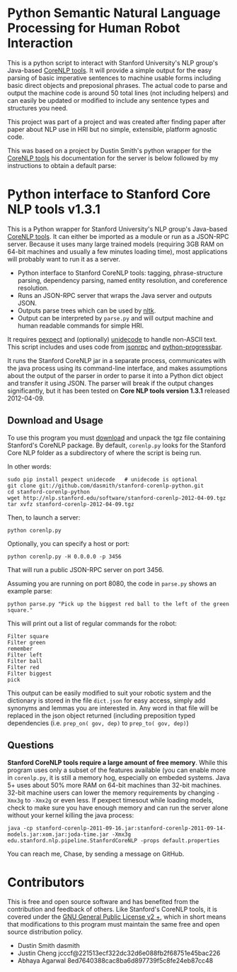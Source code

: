 # Python Semantic Natural Language Processing for Human Robot Interaction

This is a python script to interact with Stanford University's NLP group's Java-based [CoreNLP tools](http://nlp.stanford.edu/softwar/corenlp.shtml). It will provide a simple output for the easy parsing of basic imperative sentences to machine usable forms including basic direct objects and preposional phrases. The actual code to parse and output the machine code is around 50 total lines (not including helpers) and can easily be updated or modified to include any sentence types and structures you need. 

This project was part of a project and was created after finding paper after paper about NLP use in HRI but no simple, extensible, platform agnostic code.

This was based on a project by Dustin Smith's python wrapper for the [CoreNLP tools](http://nlp.stanford.edu/softwar/corenlp.shtml) his documentation for the server is below followed by my instructions to obtain a default parse:

# Python interface to Stanford Core NLP tools v1.3.1

This is a Python wrapper for Stanford University's NLP group's Java-based [CoreNLP tools](http://nlp.stanford.edu/software/corenlp.shtml).  It can either be imported as a module or run as a JSON-RPC server. Because it uses many large trained models (requiring 3GB RAM on 64-bit machines and usually a few minutes loading time), most applications will probably want to run it as a server.


   * Python interface to Stanford CoreNLP tools: tagging, phrase-structure parsing, dependency parsing, named entity resolution, and coreference resolution.
   * Runs an JSON-RPC server that wraps the Java server and outputs JSON.
   * Outputs parse trees which can be used by [nltk](http://nltk.googlecode.com/svn/trunk/doc/howto/tree.html).
   * Output can be interpreted by `parse.py` and will output machine and human readable commands for simple HRI.


It requires [pexpect](http://www.noah.org/wiki/pexpect) and (optionally) [unidecode](http://pypi.python.org/pypi/Unidecode) to handle non-ASCII text.  This script includes and uses code from [jsonrpc](http://www.simple-is-better.org/rpc/) and [python-progressbar](http://code.google.com/p/python-progressbar/).

It runs the Stanford CoreNLP jar in a separate process, communicates with the java process using its command-line interface, and makes assumptions about the output of the parser in order to parse it into a Python dict object and transfer it using JSON.  The parser will break if the output changes significantly, but it has been tested on **Core NLP tools version 1.3.1** released 2012-04-09.

## Download and Usage 

To use this program you must [download](http://nlp.stanford.edu/software/corenlp.shtml#Download) and unpack the tgz file containing Stanford's CoreNLP package.  By default, `corenlp.py` looks for the Stanford Core NLP folder as a subdirectory of where the script is being run.

In other words: 

    sudo pip install pexpect unidecode   # unidecode is optional
	git clone git://github.com/dasmith/stanford-corenlp-python.git
	cd stanford-corenlp-python
    wget http://nlp.stanford.edu/software/stanford-corenlp-2012-04-09.tgz
    tar xvfz stanford-corenlp-2012-04-09.tgz

Then, to launch a server:

    python corenlp.py

Optionally, you can specify a host or port:

    python corenlp.py -H 0.0.0.0 -p 3456

That will run a public JSON-RPC server on port 3456.

Assuming you are running on port 8080, the code in `parse.py` shows an example parse: 

    python parse.py "Pick up the biggest red ball to the left of the green square."

This will print out a list of regular commands for the robot:

    Filter square
    Filter green
    remember
    Filter left
    Filter ball
    Filter red
    Filter biggest
    pick

This output can be easily modified to suit your robotic system and the dictionary is stored in the file `dict.json` for easy access, simply add synonyms and lemmas you are interested in. Any word in that file will be replaced in the json object returned (including preposition typed dependencies (i.e. `prep_on( gov, dep)` to `prep_to( gov, dep)`)


## Questions 

**Stanford CoreNLP tools require a large amount of free memory**.  While this program uses only a subset of the features available (you can enable more in `corenlp.py`, it is still a memory hog, especially on embeded systems. Java 5+ uses about 50% more RAM on 64-bit machines than 32-bit machines.  32-bit machine users can lower the memory requirements by changing `-Xmx3g` to `-Xmx2g` or even less.
If pexpect timesout while loading models, check to make sure you have enough memory and can run the server alone without your kernel killing the java process:

    java -cp stanford-corenlp-2011-09-16.jar:stanford-corenlp-2011-09-14-models.jar:xom.jar:joda-time.jar -Xmx3g edu.stanford.nlp.pipeline.StanfordCoreNLP -props default.properties

You can reach me, Chase, by sending a message on GitHub.

# Contributors

This is free and open source software and has benefited from the contribution and feedback of others.  Like Stanford's CoreNLP tools, it is covered under the [GNU General Public License v2 +](http://www.gnu.org/licenses/gpl-2.0.html), which in short means that modifications to this program must maintain the same free and open source distribution policy.

  * Dustin Smith dasmith
  * Justin Cheng jcccf@221513ecf322dc32d6e088fb2f68751e45bac226
  * Abhaya Agarwal 8ed7640388cac8ba6d897739f5c8fe24eb87cc48

